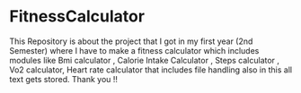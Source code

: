 # FitnessCalculator
This Repository  is about the project that I got in my first year (2nd Semester) where I have to make a fitness calculator which includes modules like Bmi calculator , Calorie Intake Calculator , Steps calculator , Vo2 calculator, Heart rate calculator that includes file handling also in this all text gets stored.
Thank you !!
